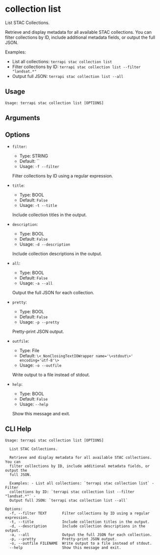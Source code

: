 
# collection list

List STAC Collections.

Retrieve and display metadata for all available STAC collections. You can filter collections by ID, include additional metadata fields, or output the full JSON.

Examples:
- List all collections: `terrapi stac collection list`
- Filter collections by ID: `terrapi stac collection list --filter "landsat.*"`
- Output full JSON: `terrapi stac collection list --all`


## Usage

```
Usage: terrapi stac collection list [OPTIONS]
```

## Arguments


## Options

* `filter`:
    * Type: STRING
    * Default: ``
    * Usage: `-f
--filter`

    Filter collections by ID using a regular expression.



* `title`:
    * Type: BOOL
    * Default: `False`
    * Usage: `-t
--title`

    Include collection titles in the output.



* `description`:
    * Type: BOOL
    * Default: `False`
    * Usage: `-d
--description`

    Include collection descriptions in the output.



* `all`:
    * Type: BOOL
    * Default: `False`
    * Usage: `-a
--all`

    Output the full JSON for each collection.



* `pretty`:
    * Type: BOOL
    * Default: `False`
    * Usage: `-p
--pretty`

    Pretty-print JSON output.



* `outfile`:
    * Type: File
    * Default: `\<_NonClosingTextIOWrapper name='\<stdout\>' encoding='utf-8'\>`
    * Usage: `-o
--outfile`

    Write output to a file instead of stdout.



* `help`:
    * Type: BOOL
    * Default: `False`
    * Usage: `--help`

    Show this message and exit.



## CLI Help

```
Usage: terrapi stac collection list [OPTIONS]

  List STAC Collections.

  Retrieve and display metadata for all available STAC collections. You can
  filter collections by ID, include additional metadata fields, or output the
  full JSON.

  Examples: - List all collections: `terrapi stac collection list` - Filter
  collections by ID: `terrapi stac collection list --filter "landsat.*"` -
  Output full JSON: `terrapi stac collection list --all`

Options:
  -f, --filter TEXT       Filter collections by ID using a regular expression.
  -t, --title             Include collection titles in the output.
  -d, --description       Include collection descriptions in the output.
  -a, --all               Output the full JSON for each collection.
  -p, --pretty            Pretty-print JSON output.
  -o, --outfile FILENAME  Write output to a file instead of stdout.
  --help                  Show this message and exit.
```

